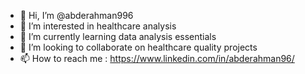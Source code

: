 - 👋 Hi, I’m @abderahman996
- 👀 I’m interested in healthcare analysis
- 🌱 I’m currently learning data analysis essentials 
- 💞️ I’m looking to collaborate on healthcare quality projects
- 📫 How to reach me : https://www.linkedin.com/in/abderahman96/

<!---
abderahman996/abderahman996 is a ✨ special ✨ repository because its `README.md` (this file) appears on your GitHub profile.
You can click the Preview link to take a look at your changes.
--->
